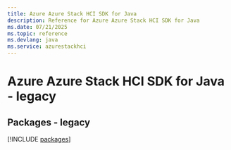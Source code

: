```yaml
---
title: Azure Azure Stack HCI SDK for Java
description: Reference for Azure Azure Stack HCI SDK for Java
ms.date: 07/21/2025
ms.topic: reference
ms.devlang: java
ms.service: azurestackhci
---
```

# Azure Azure Stack HCI SDK for Java - legacy
## Packages - legacy
[!INCLUDE [packages](azure-stack-hci-index.md)]
